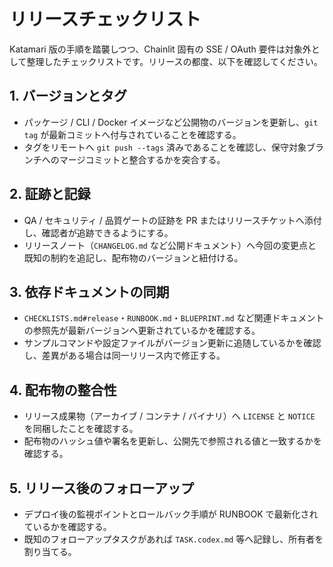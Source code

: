 # リリースチェックリスト

Katamari 版の手順を踏襲しつつ、Chainlit 固有の SSE / OAuth 要件は対象外として整理したチェックリストです。リリースの都度、以下を確認してください。

## 1. バージョンとタグ
- パッケージ / CLI / Docker イメージなど公開物のバージョンを更新し、`git tag` が最新コミットへ付与されていることを確認する。
- タグをリモートへ `git push --tags` 済みであることを確認し、保守対象ブランチへのマージコミットと整合するかを突合する。

## 2. 証跡と記録
- QA / セキュリティ / 品質ゲートの証跡を PR またはリリースチケットへ添付し、確認者が追跡できるようにする。
- リリースノート（`CHANGELOG.md` など公開ドキュメント）へ今回の変更点と既知の制約を追記し、配布物のバージョンと紐付ける。

## 3. 依存ドキュメントの同期
- `CHECKLISTS.md#release`・`RUNBOOK.md`・`BLUEPRINT.md` など関連ドキュメントの参照先が最新バージョンへ更新されているかを確認する。
- サンプルコマンドや設定ファイルがバージョン更新に追随しているかを確認し、差異がある場合は同一リリース内で修正する。

## 4. 配布物の整合性
- リリース成果物（アーカイブ / コンテナ / バイナリ）へ `LICENSE` と `NOTICE` を同梱したことを確認する。
- 配布物のハッシュ値や署名を更新し、公開先で参照される値と一致するかを確認する。

## 5. リリース後のフォローアップ
- デプロイ後の監視ポイントとロールバック手順が RUNBOOK で最新化されているかを確認する。
- 既知のフォローアップタスクがあれば `TASK.codex.md` 等へ記録し、所有者を割り当てる。
